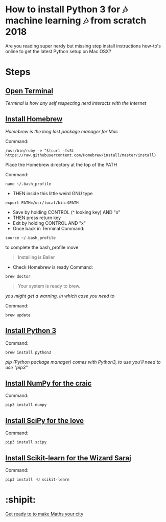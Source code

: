 # How to install Python 3 for 🎶 machine learning 🎶 from scratch 2018
Are you reading super nerdy but missing step install instructions how-to's online to get the latest Python setup on Mac OSX? 

# Steps

## [Open Terminal](https://en.wikipedia.org/wiki/Terminal_(macOS))
*Terminal is how any self respecting nerd interacts with the Internet*

## [Install Homebrew](https://brew.sh/)
*Homebrew is the long lost package manager for Mac*

Command:

```
/usr/bin/ruby -e "$(curl -fsSL https://raw.githubusercontent.com/Homebrew/install/master/install)
```

Place the Homebrew directory at the top of the PATH

Command:
```
nano ~/.bash_profile
```
- THEN inside this little weird GNU type
```
export PATH=/usr/local/bin:$PATH
```
- Save by holding CONTROL (^ looking key) AND "o"
- THEN press return key
- Exit by holding CONTROL AND "x"
- Once back in Terminal
Command:
```
source ~/.bash_profile
```
to complete the bash_profile move

> Installing is Baller

- Check Homebrew is ready
Command:
```
brew doctor
```

> Your system is ready to brew.

*you might get a warning, in which case you need to*

Command:
```
brew update
```

## [Install Python 3](https://docs.python.org/3/)
Command:

```
brew install python3
```

*pip (Python package manager) comes with Python3, to use you'll need to use "pip3"*

## [Install NumPy for the craic](http://www.numpy.org/)
Command:

```
pip3 install numpy
```

## [Install SciPy for the love](https://www.scipy.org/)
Command:

```
pip3 install scipy
```

## [Install Scikit-learn for the Wizard Saraj](http://scikit-learn.org/stable/install.html)
Command:

```
pip3 install -U scikit-learn
```

# :shipit:

[Get ready to to make Maths your city](https://github.com/llSourcell/gender_classification_challenge)

